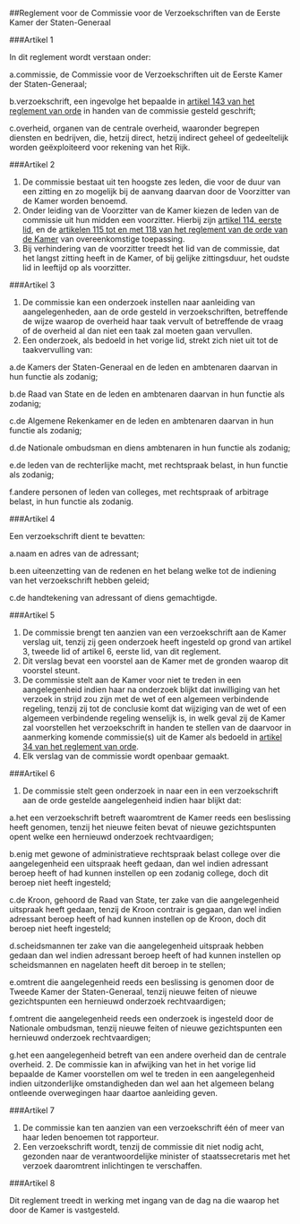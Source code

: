 <meta http-equiv='Content-Type' content='text/html; charset=utf-8' />

##Reglement voor de Commissie voor de Verzoekschriften van de Eerste Kamer der Staten-Generaal

###Artikel 1 

In dit reglement wordt verstaan onder: 

a.commissie, de Commissie voor de Verzoekschriften uit de Eerste Kamer der Staten-Generaal;

b.verzoekschrift, een ingevolge het bepaalde in [artikel 143 van het reglement van orde](../../../../../../../../../../../../../../reglement/regeling/van/6/juni/1995/BWBR0007428/README.md) in handen van de commissie gesteld geschrift;

c.overheid, organen van de centrale overheid, waaronder begrepen diensten en bedrijven, die, hetzij direct, hetzij indirect geheel of gedeeltelijk worden geëxploiteerd voor rekening van het Rijk.

###Artikel 2 

1. De commissie bestaat uit ten hoogste zes leden, die voor de duur van een zitting en zo mogelijk bij de aanvang daarvan door de Voorzitter van de Kamer worden benoemd.
2. Onder leiding van de Voorzitter van de Kamer kiezen de leden van de commissie uit hun midden een voorzitter. Hierbij zijn [artikel 114, eerste lid](../../../../../../../../../../../../../../reglement/regeling/van/6/juni/1995/BWBR0007428/README.md), en de [artikelen 115 tot en met 118 van het reglement van de orde van de Kamer](../../../../../../../../../../../../../../reglement/regeling/van/6/juni/1995/BWBR0007428/README.md) van overeenkomstige toepassing.
3. Bij verhindering van de voorzitter treedt het lid van de commissie, dat het langst zitting heeft in de Kamer, of bij gelijke zittingsduur, het oudste lid in leeftijd op als voorzitter.

###Artikel 3 

1. De commissie kan een onderzoek instellen naar aanleiding van aangelegenheden, aan de orde gesteld in verzoekschriften, betreffende de wijze waarop de overheid haar taak vervult of betreffende de vraag of de overheid al dan niet een taak zal moeten gaan vervullen.
2. Een onderzoek, als bedoeld in het vorige lid, strekt zich niet uit tot de taakvervulling van:

a.de Kamers der Staten-Generaal en de leden en ambtenaren daarvan in hun functie als zodanig;

b.de Raad van State en de leden en ambtenaren daarvan in hun functie als zodanig;

c.de Algemene Rekenkamer en de leden en ambtenaren daarvan in hun functie als zodanig;

d.de Nationale ombudsman en diens ambtenaren in hun functie als zodanig;

e.de leden van de rechterlijke macht, met rechtspraak belast, in hun functie als zodanig;

f.andere personen of leden van colleges, met rechtspraak of arbitrage belast, in hun functie als zodanig.

###Artikel 4 

Een verzoekschrift dient te bevatten: 

a.naam en adres van de adressant;

b.een uiteenzetting van de redenen en het belang welke tot de indiening van het verzoekschrift hebben geleid;

c.de handtekening van adressant of diens gemachtigde.

###Artikel 5 

1. De commissie brengt ten aanzien van een verzoekschrift aan de Kamer verslag uit, tenzij zij geen onderzoek heeft ingesteld op grond van artikel 3, tweede lid of artikel 6, eerste lid, van dit reglement. 
2. Dit verslag bevat een voorstel aan de Kamer met de gronden waarop dit voorstel steunt.
3. De commissie stelt aan de Kamer voor niet te treden in een aangelegenheid indien haar na onderzoek blijkt dat inwilliging van het verzoek in strijd zou zijn met de wet of een algemeen verbindende regeling, tenzij zij tot de conclusie komt dat wijziging van de wet of een algemeen verbindende regeling wenselijk is, in welk geval zij de Kamer zal voorstellen het verzoekschrift in handen te stellen van de daarvoor in aanmerking komende commissie(s) uit de Kamer als bedoeld in [artikel 34 van het reglement van orde](../../../../../../../../../../../../../../reglement/regeling/van/6/juni/1995/BWBR0007428/README.md).
4. Elk verslag van de commissie wordt openbaar gemaakt.

###Artikel 6 

1. De commissie stelt geen onderzoek in naar een in een verzoekschrift aan de orde gestelde aangelegenheid indien haar blijkt dat:

a.het een verzoekschrift betreft waaromtrent de Kamer reeds een beslissing heeft genomen, tenzij het nieuwe feiten bevat of nieuwe gezichtspunten opent welke een hernieuwd onderzoek rechtvaardigen;

b.enig met gewone of administratieve rechtspraak belast college over die aangelegenheid een uitspraak heeft gedaan, dan wel indien adressant beroep heeft of had kunnen instellen op een zodanig college, doch dit beroep niet heeft ingesteld;

c.de Kroon, gehoord de Raad van State, ter zake van die aangelegenheid uitspraak heeft gedaan, tenzij de Kroon contrair is gegaan, dan wel indien adressant beroep heeft of had kunnen instellen op de Kroon, doch dit beroep niet heeft ingesteld;

d.scheidsmannen ter zake van die aangelegenheid uitspraak hebben gedaan dan wel indien adressant beroep heeft of had kunnen instellen op scheidsmannen en nagelaten heeft dit beroep in te stellen;

e.omtrent die aangelegenheid reeds een beslissing is genomen door de Tweede Kamer der Staten-Generaal, tenzij nieuwe feiten of nieuwe gezichtspunten een hernieuwd onderzoek rechtvaardigen;

f.omtrent die aangelegenheid reeds een onderzoek is ingesteld door de Nationale ombudsman, tenzij nieuwe feiten of nieuwe gezichtspunten een hernieuwd onderzoek rechtvaardigen;

g.het een aangelegenheid betreft van een andere overheid dan de centrale overheid.
2. De commissie kan in afwijking van het in het vorige lid bepaalde de Kamer voorstellen om wel te treden in een aangelegenheid indien uitzonderlijke omstandigheden dan wel aan het algemeen belang ontleende overwegingen haar daartoe aanleiding geven.

###Artikel 7 

1. De commissie kan ten aanzien van een verzoekschrift één of meer van haar leden benoemen tot rapporteur.
2. Een verzoekschrift wordt, tenzij de commissie dit niet nodig acht, gezonden naar de verantwoordelijke minister of staatssecretaris met het verzoek daaromtrent inlichtingen te verschaffen.

###Artikel 8 

Dit reglement treedt in werking met ingang van de dag na die waarop het door de Kamer is vastgesteld. 
